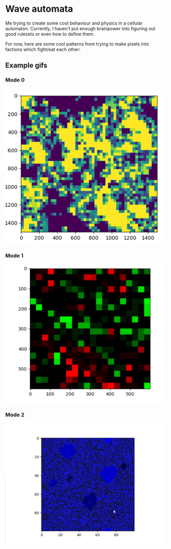 # Wave automata
Me trying to create some cool behaviour and physics in a cellular automaton.
Currently, I haven't put enough brainpower into figuring out good rulesets or even how to define them.

For now, here are some cool patterns from trying to make pixels into factions which fight/eat each other:
## Example gifs
### Mode 0
![Mode0.gif](Screenshots/wave-automata_mode0_100speed.gif)
### Mode 1
![Mode1.gif](Screenshots/wave-automata_mode1_150speed.gif)
### Mode 2
![Mode2.gif](Screenshots/wave-automata_mode2_150speed.gif)